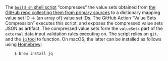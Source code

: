 The [`build.sh` shell script](./build.sh) “compresses” the value sets obtained from [the GitHub repo collecting them from primary sources](https://github.com/ehn-dcc-development/ehn-dcc-valuesets) to a dictionary mapping value set ID &rarr; (an array of) value set IDs.
The GitHub Action “Value Sets Compression” executes this script, and exposes the compressed value sets JSON as artifact.
The compressed value sets form the `valueSets` part of the `external` data input validation rules executing on.
The script relies on `git`, and the [`jq` tool](https://stedolan.github.io/jq/) to function.
On macOS, the latter can be installed as follows using [Homebrew](https://brew.sh/):

        $ brew install jq


